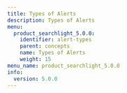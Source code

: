 ```yaml
---
title: Types of Alerts
description: Types of Alerts
menu:
  product_searchlight_5.0.0:
    identifier: alert-types
    parent: concepts
    name: Types of Alerts
    weight: 15
menu_name: product_searchlight_5.0.0
info:
  version: 5.0.0
---
```


